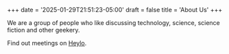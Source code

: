 +++
date = '2025-01-29T21:51:23-05:00'
draft = false
title = 'About Us'
+++

We are a group of people who like discussing technology, science, science fiction and other geekery.

Find out meetings on [Heylo](https://www.heylo.com/g/61c6e325-35e1-41ee-a970-7c2a8515d09c).
